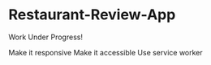 # Restaurant-Review-App

Work Under Progress!

Make it responsive
Make it accessible
Use service worker

